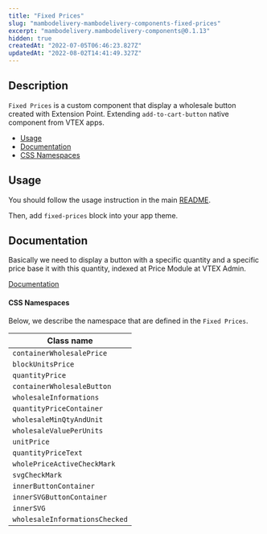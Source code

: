 ```yaml
---
title: "Fixed Prices"
slug: "mambodelivery-mambodelivery-components-fixed-prices"
excerpt: "mambodelivery.mambodelivery-components@0.1.13"
hidden: true
createdAt: "2022-07-05T06:46:23.827Z"
updatedAt: "2022-08-02T14:41:49.327Z"
---
```

## Description

`Fixed Prices` is a custom component that display a wholesale button created with Extension Point. Extending `add-to-cart-button` native component from VTEX apps.

- [Usage](#usage)
- [Documentation](#documentation)
- [CSS Namespaces](#css-namespaces)

## Usage

You should follow the usage instruction in the main [README](/README.md#usage).

Then, add `fixed-prices` block into your app theme.

## Documentation

Basically we need to display a button with a specific quantity and a specific price base it with this quantity, indexed at Price Module at VTEX Admin.

[Documentation](https://www.notion.so/acct/Component-FixedPrices-WholesalePrice-Inner-Button-2-0-eb8efcf32fe74ffd8600512743f89637?target=_blank)

#### CSS Namespaces

Below, we describe the namespace that are defined in the `Fixed Prices`.

| Class name                     |
| ------------------------------ |
| `containerWholesalePrice`      |
| `blockUnitsPrice`              |
| `quantityPrice`                |
| `containerWholesaleButton`     |
| `wholesaleInformations`        |
| `quantityPriceContainer`       |
| `wholesaleMinQtyAndUnit`       |
| `wholesaleValuePerUnits`       |
| `unitPrice`                    |
| `quantityPriceText`            |
| `wholePriceActiveCheckMark`    |
| `svgCheckMark`                 |
| `innerButtonContainer`         |
| `innerSVGButtonContainer`      |
| `innerSVG`                     |
| `wholesaleInformationsChecked` |